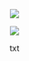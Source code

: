 <div align="center">
 
 ![](https://komarev.com/ghpvc/?username=vampyrumspectrum&abbreviated=true&label=FANS&color=66F6FE)

<picture>
 <img  src=link>
</picture>

txt

</div>
